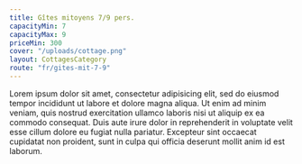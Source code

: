 ```yaml
---
title: Gîtes mitoyens 7/9 pers.
capacityMin: 7
capacityMax: 9
priceMin: 300
cover: "/uploads/cottage.png"
layout: CottagesCategory
route: "fr/gites-mit-7-9"
---
```


Lorem ipsum dolor sit amet, consectetur adipisicing elit, sed do eiusmod tempor incididunt ut labore et dolore magna aliqua. Ut enim ad minim veniam, quis nostrud exercitation ullamco laboris nisi ut aliquip ex ea commodo consequat. Duis aute irure dolor in reprehenderit in voluptate velit esse cillum dolore eu fugiat nulla pariatur. Excepteur sint occaecat cupidatat non proident, sunt in culpa qui officia deserunt mollit anim id est laborum.

